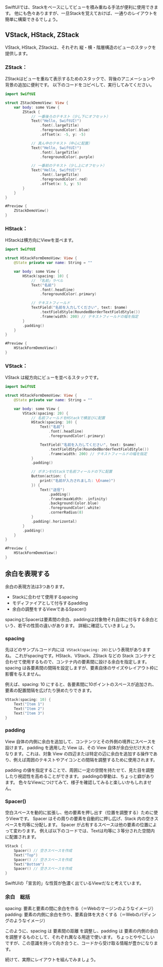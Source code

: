 SwiftUIでは、Stackをベースにしてビューを積み重ねる手法が便利に使用できます。
他にも色々ありますが、一旦Stackを覚えておけば、一通りのレイアウトを簡単に構築できるでしょう。

##  VStack, HStack, ZStack
VStack, HStack, ZStackは、それぞれ 縦・横・階層構造のビューのスタックを提供します。

### ZStack：
ZStackはビューを重ねて表示するためのスタックで、背後のアニメーションや背景の追加に便利です。
以下のコードをコピペして、実行してみてください。
```swift
import SwiftUI

struct ZStackDemoView: View {
    var body: some View {
        ZStack {
            // 一番後ろのテキスト（少し下にオフセット）
            Text("Hello, SwiftUI!")
                .font(.largeTitle)
                .foregroundColor(.blue)
                .offset(x: -5, y: -5)

            // 真ん中のテキスト（中心に配置）
            Text("Hello, SwiftUI!")
                .font(.largeTitle)
                .foregroundColor(.purple)

            // 一番前のテキスト（少し上にオフセット）
            Text("Hello, SwiftUI!")
                .font(.largeTitle)
                .foregroundColor(.red)
                .offset(x: 5, y: 5)
        }
    }
}

#Preview {
    ZStackDemoView()
}

```

### HStack：
HStackは横方向にViewを並べます。
```swift
import SwiftUI

struct HStackFormDemoView: View {
    @State private var name: String = ""

    var body: some View {
        HStack(spacing: 10) {
            // 「名前」ラベル
            Text("名前")
                .font(.headline)
                .foregroundColor(.primary)

            // テキストフィールド
            TextField("名前を入力してください", text: $name)
                .textFieldStyle(RoundedBorderTextFieldStyle())
                .frame(width: 200) // テキストフィールドの幅を指定
        }
        .padding()
    }
}

#Preview {
    HStackFormDemoView()
}

```

### VStack：
VStack は縦方向にビューを並べるスタックです。
```swift
import SwiftUI

struct HStackFormDemoView: View {
    @State private var name: String = ""

    var body: some View {
        VStack(spacing: 20) {
            // 名前フィールドをHStackで横並びに配置
            HStack(spacing: 10) {
                Text("名前")
                    .font(.headline)
                    .foregroundColor(.primary)

                TextField("名前を入力してください", text: $name)
                    .textFieldStyle(RoundedBorderTextFieldStyle())
                    .frame(width: 200) // テキストフィールドの幅を指定
            }
            .padding()

            // ボタンをVStackで名前フィールドの下に配置
            Button(action: {
                print("名前が入力されました: \(name)")
            }) {
                Text("送信")
                    .padding()
                    .frame(maxWidth: .infinity)
                    .background(Color.blue)
                    .foregroundColor(.white)
                    .cornerRadius(8)
            }
            .padding(.horizontal)
        }
        .padding()
    }
}

#Preview {
    HStackFormDemoView()
}
```

## 余白を表現する
余白の表現方法は3つあります。
- Stackに合わせて使用するspacing
- モディファイアとして付与するpadding
- 余白の調整をするViewであるSpacer()

spacingとSpacerは要素間の余白、paddingは対象物それ自体に付与する余白という、若干の性質の違いがあります。
詳細に確認していきましょう。

### spacing
先ほどのサンプルコード内には` VStack(spacing: 20)`という表現がありますね。
これがspacingです。HStack、VStack、ZStack などの Stack コンテナと合わせて使用するもので、コンテナ内の要素間に設ける余白を指定します。
spacing は各要素間の間隔を設定しますが、要素自体のサイズやレイアウト枠に影響を与えません。

例えば、spacing: 10 にすると、各要素間に10ポイントのスペースが追加され、要素の配置間隔を広げたり狭めたりできます。
```swift
VStack(spacing: 10) {
    Text("Item 1")
    Text("Item 2")
    Text("Item 3")
}
```

### padding
View 自体の内側に余白を追加して、コンテンツとその外側の境界にスペースを設けます。
padding を適用した View は、その View 自体が余白分だけ大きくなります。これは、対象 View の四辺または特定の辺に余白を追加する操作であり、例えば周囲のテキストやアイコンとの間隔を調整するために使用されます。

padding の値を指定することで、周囲に一定の空間を持たせて、見た目を調整したり視認性を高めることができます。
paddingの挙動は、ちょっと癖があります。
色々なViewにつけてみて、様子を確認してみると楽しいかもしれません。

### Spacer()
空白スペースを動的に拡張し、他の要素を押し出す（位置を調整する）ために使うViewです。
Spacer はその周りの要素を自動的に押し広げ、Stack 内の空きスペースを均等に分配します。
Spacer が占有するスペースは他の要素の位置によって変わります。
例えば以下のコードでは、Textは均等に３等分された空間内に配置されます。
```swift
VStack {
    Spacer() // 空きスペースを作成
    Text("Top")
    Spacer() // 空きスペースを作成
    Text("Bottom")
    Spacer() // 空きスペースを作成
}

```
SwiftUIの「宣言的」な性質が色濃く出ているViewだなと考えています。

### 余白　総括
spacing: 要素と要素の間に余白を作る（＝Webのマージンのようなイメージ）
padding: 要素の内側に余白を作り、要素自体を大きくする（＝Webのパディングのようなイメージ）

このように、spacing は 要素間の距離 を調整し、padding は 要素の内側の余白 を調整するものとして、それぞれ異なる用途で使います。
ちょっとややこしいですが、この意識を持って向き合うと、コードから受け取る情報が豊かになります。

続けて、実際にレイアウトを組んでみましょう。